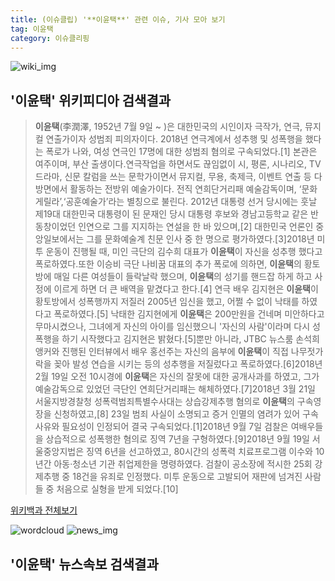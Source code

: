 ```yaml
---
title: (이슈클립) '**이윤택**' 관련 이슈, 기사 모아 보기
tag: 이윤택
category: 이슈클리핑
---
```

![wiki_img](https://user-images.githubusercontent.com/42597476/44503234-41136a80-a6d0-11e8-9071-6fc6418eafe4.png)
## **'**이윤택**'** 위키피디아 검색결과
>**이윤택**(李潤澤, 1952년 7월 9일 ~ )은 대한민국의 시인이자 극작가, 연극, 뮤지컬 연출가이자 성범죄 피의자이다. 2018년 연극계에서 성추행 및 성폭행을 했다는 폭로가 나와, 여성 연극인 17명에 대한 성범죄 혐의로 구속되었다.[1] 본관은 여주이며, 부산 출생이다.연극작업을 하면서도 끊임없이 시, 평론, 시나리오, TV드라마, 신문 칼럼을 쓰는 문학가이면서 뮤지컬, 무용, 축제극, 이벤트 연출 등 다방면에서 활동하는 전방위 예술가이다. 전직 연희단거리패 예술감독이며, ‘문화게릴라’,‘공훈예술가’라는 별칭으로 불린다. 2012년 대통령 선거 당시에는 훗날 제19대 대한민국 대통령이 된 문재인 당시 대통령 후보와 경남고등학교 같은 반 동창이었던 인연으로 그를 지지하는 연설을 한 바 있으며,[2] 대한민국 언론인 중앙일보에서는 그를 문화예술계 친문 인사 중 한 명으로 평가하였다.[3]2018년 미투 운동이 진행될 때, 미인 극단의 김수희 대표가 **이윤택**이 자신을 성추행 했다고 폭로하였다.또한 이승비 극단 나비꿈 대표의 추가 폭로에 의하면, **이윤택**의 황토방에 매일 다른 여성들이 들락날락 했으며, **이윤택**의 성기를 핸드잡 하게 하고 사정에 이르게 하면 더 큰 배역을 맡겼다고 한다.[4] 연극 배우 김지현은 **이윤택**이 황토방에서 성폭행까지 저질러 2005년 임신을 했고, 어쩔 수 없이 낙태를 하였다고 폭로하였다.[5] 낙태한 김지현에게 **이윤택**은 200만원을 건네며 미안하다고 무마시켰으나, 그녀에게 자신의 아이를 임신했으니 '자신의 사람'이라며 다시 성폭행을 하기 시작했다고 김지현은 밝혔다.[5]뿐만 아니라, JTBC 뉴스룸 손석희 앵커와 진행된 인터뷰에서 배우 홍선주는 자신의 음부에 **이윤택**이 직접 나무젓가락을 꽂아 발성 연습을 시키는 등의 성추행을 저질렀다고 폭로하였다.[6]2018년 2월 19일 오전 10시경에 **이윤택**은 자신의 잘못에 대한 공개사과를 하였고, 그가 예술감독으로 있었던 극단인 연희단거리패는 해체하였다.[7]2018년 3월 21일 서울지방경찰청 성폭력범죄특별수사대는 상습강제추행 혐의로 **이윤택**의 구속영장을 신청하였고,[8] 23일 범죄 사실이 소명되고 증거 인멸의 염려가 있어 구속 사유와 필요성이 인정되어 결국 구속되었다.[1]2018년 9월 7일 검찰은 여배우들을 상습적으로 성폭행한 혐의로 징역 7년을 구형하였다.[9]2018년 9월 19일 서울중앙지법은 징역 6년을 선고하였고, 80시간의 성폭력 치료프로그램 이수와 10년간 아동·청소년 기관 취업제한을 명령하였다. 검찰이 공소장에 적시한 25회 강제추행 중 18건을 유죄로 인정했다. 미투 운동으로 고발되어 재판에 넘겨진 사람들 중 처음으로 실형을 받게 되었다.[10]

<a href="https://ko.wikipedia.org/wiki/이윤택" target="_blank">위키백과 전체보기</a>

![wordcloud](https://s3.ap-northeast-2.amazonaws.com/lyrics101-wordcloud/2018-09-20-1537390151.png)
![news_img](https://user-images.githubusercontent.com/42597476/44507050-1206f400-a6e4-11e8-8d98-7ffbfebb353f.png)
## **'**이윤택**'** 뉴스속보 검색결과

